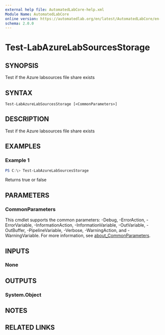 ```yaml
---
external help file: AutomatedLabCore-help.xml
Module Name: AutomatedLabCore
online version: https://automatedlab.org/en/latest/AutomatedLabCore/en-us/Test-LabAzureLabSourcesStorage
schema: 2.0.0
---
```


# Test-LabAzureLabSourcesStorage

## SYNOPSIS
Test if the Azure labsources file share exists

## SYNTAX

```
Test-LabAzureLabSourcesStorage [<CommonParameters>]
```

## DESCRIPTION
Test if the Azure labsources file share exists

## EXAMPLES

### Example 1
```powershell
PS C:\> Test-LabAzureLabSourcesStorage
```

Returns true or false

## PARAMETERS

### CommonParameters
This cmdlet supports the common parameters: -Debug, -ErrorAction, -ErrorVariable, -InformationAction, -InformationVariable, -OutVariable, -OutBuffer, -PipelineVariable, -Verbose, -WarningAction, and -WarningVariable. For more information, see [about_CommonParameters](http://go.microsoft.com/fwlink/?LinkID=113216).

## INPUTS

### None
## OUTPUTS

### System.Object
## NOTES

## RELATED LINKS

